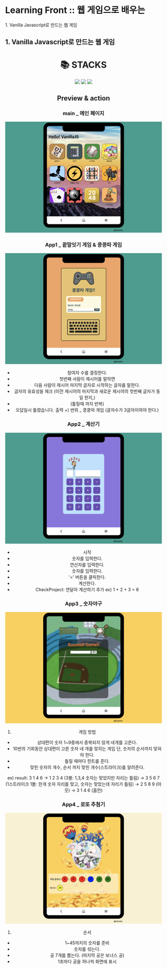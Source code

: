 # Learning Front :: 웹 게임으로 배우는

<p align="justify">
1. Vanilla Javascript로 만드는 웹 게임
</p>

## 1. Vanilla Javascript로 만드는 웹 게임

<div align=center>
<h1>📚 STACKS</h1>
<div align=center> 
  <img src="https://img.shields.io/badge/html5-E34F26?style=for-the-badge&logo=html5&logoColor=white"> 
  <img src="https://img.shields.io/badge/css-1572B6?style=for-the-badge&logo=css3&logoColor=white"> 
  <img src="https://img.shields.io/badge/javascript-F7DF1E?style=for-the-badge&logo=javascript&logoColor=black"> 
</div>

## Preview & action

### main \_ 메인 페이지

<img src="./readmeImg/js_main.png">
<br>

### App1 \_ 끝말잇기 게임 & 쿵쿵따 게임

<img src="./readmeImg/js_app1.png">
<br>

- 참여자 수를 결정한다.
- 첫번째 사람이 제시어를 말하면
- 다음 사람이 제시어 마지막 글자로 시작하는 글자를 말한다.
- 글자의 유효성을 체크 (이전 제시어의 마지막과 새로운 제시어의 첫번째 글자가 동일 한지,)
- (틀릴때 까지 반복)
- 오답일시 틀렸습니다. 출력
  +) 번외 \_ 쿵쿵따 게임 (글자수가 3글자이여야 한다.)

### App2 \_ 계산기

<img src="./readmeImg/js_app2.png">
<br>

- 시작
- 숫자를 입력한다.
- 연산자를 입력한다.
- 숫자를 입력한다.
- '=' 버튼을 클릭한다.
- 계산한다.
- CheckProject: 연달아 계산하기 추가 ex) 1 + 2 + 3 = 6

### App3 \_ 숫자야구

<img src="./readmeImg/js_app3.png">
<br>

1. 게임 방법

- 상대편이 숫자 1~9중에서 중복되지 않게 네개를 고른다.
- 10번의 기회동안 상대편이 고른 숫자 네 개를 맞히는 게임
  단, 숫자의 순서까지 맞혀야 한다.
- 틀릴 때마다 힌트를 준다.
- 맞힌 숫자의 개수, 순서 까지 맞힌 개수(스트라이크)를 알려준다.

ex) result: 3 1 4 6 -> 1 2 3 4 (3볼: 1,3,4 숫자는 맞았지만 자리는 틀림)
-> 3 5 6 7 (1스트라이크 1볼: 한개 숫자 자리를 맞고, 숫자는 맞았는데 자리가 틀림)
-> 2 5 8 9 (아웃) -> 3 1 4 6 (홈런)

### App4 \_ 로또 추첨기

<img src="./readmeImg/js_app4.png">
<br>

1. 순서

- 1~45까지의 숫자를 준비
- 숫자를 섞는다.
- 공 7개를 뽑는다. (마지막 공은 보너스 공)
- 1초마다 공을 하나씩 화면에 표시

</div>
